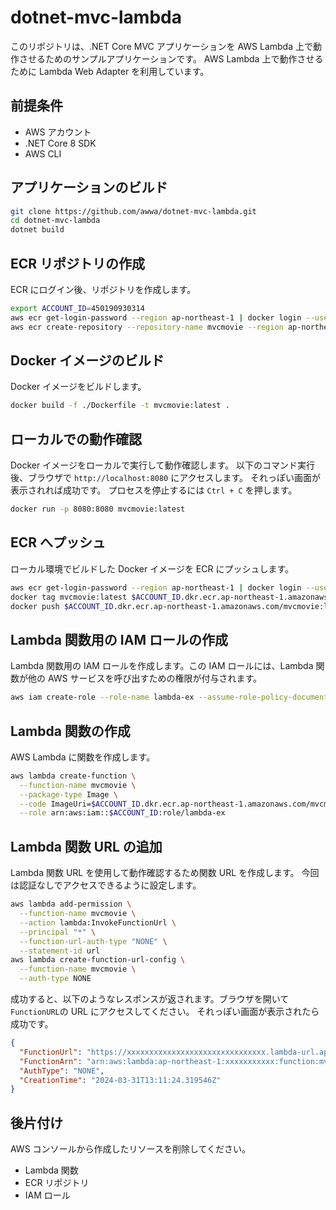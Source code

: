 # dotnet-mvc-lambda

このリポジトリは、.NET Core MVC アプリケーションを AWS Lambda 上で動作させるためのサンプルアプリケーションです。
AWS Lambda 上で動作させるために Lambda Web Adapter を利用しています。

## 前提条件

- AWS アカウント
- .NET Core 8 SDK
- AWS CLI

## アプリケーションのビルド

```bash
git clone https://github.com/awwa/dotnet-mvc-lambda.git
cd dotnet-mvc-lambda
dotnet build
```

## ECR リポジトリの作成

ECR にログイン後、リポジトリを作成します。

```bash
export ACCOUNT_ID=450190930314
aws ecr get-login-password --region ap-northeast-1 | docker login --username AWS --password-stdin $ACCOUNT_ID.dkr.ecr.ap-northeast-1.amazonaws.com
aws ecr create-repository --repository-name mvcmovie --region ap-northeast-1 --image-scanning-configuration scanOnPush=true
```

## Docker イメージのビルド

Docker イメージをビルドします。

```bash
docker build -f ./Dockerfile -t mvcmovie:latest .
```

## ローカルでの動作確認

Docker イメージをローカルで実行して動作確認します。
以下のコマンド実行後、ブラウザで `http://localhost:8080` にアクセスします。
それっぽい画面が表示されれば成功です。
プロセスを停止するには `Ctrl + C` を押します。

```bash
docker run -p 8080:8080 mvcmovie:latest
```

## ECR へプッシュ

ローカル環境でビルドした Docker イメージを ECR にプッシュします。

```bash
aws ecr get-login-password --region ap-northeast-1 | docker login --username AWS --password-stdin $ACCOUNT_ID.dkr.ecr.ap-northeast-1.amazonaws.com
docker tag mvcmovie:latest $ACCOUNT_ID.dkr.ecr.ap-northeast-1.amazonaws.com/mvcmovie:latest
docker push $ACCOUNT_ID.dkr.ecr.ap-northeast-1.amazonaws.com/mvcmovie:latest
```

## Lambda 関数用の IAM ロールの作成

Lambda 関数用の IAM ロールを作成します。この IAM ロールには、Lambda 関数が他の AWS サービスを呼び出すための権限が付与されます。

```bash
aws iam create-role --role-name lambda-ex --assume-role-policy-document '{"Version": "2012-10-17","Statement": [{ "Effect": "Allow", "Principal": {"Service": "lambda.amazonaws.com"}, "Action": "sts:AssumeRole"}]}'
```

## Lambda 関数の作成

AWS Lambda に関数を作成します。

```bash
aws lambda create-function \
  --function-name mvcmovie \
  --package-type Image \
  --code ImageUri=$ACCOUNT_ID.dkr.ecr.ap-northeast-1.amazonaws.com/mvcmovie:latest \
  --role arn:aws:iam::$ACCOUNT_ID:role/lambda-ex
```

## Lambda 関数 URL の追加

Lambda 関数 URL を使用して動作確認するため関数 URL を作成します。
今回は認証なしでアクセスできるように設定します。

```bash
aws lambda add-permission \
  --function-name mvcmovie \
  --action lambda:InvokeFunctionUrl \
  --principal "*" \
  --function-url-auth-type "NONE" \
  --statement-id url
aws lambda create-function-url-config \
  --function-name mvcmovie \
  --auth-type NONE
```

成功すると、以下のようなレスポンスが返されます。ブラウザを開いて`FunctionURL`の URL にアクセスしてください。
それっぽい画面が表示されたら成功です。

```json
{
  "FunctionUrl": "https://xxxxxxxxxxxxxxxxxxxxxxxxxxxxxxx.lambda-url.ap-northeast-1.on.aws/",
  "FunctionArn": "arn:aws:lambda:ap-northeast-1:xxxxxxxxxxx:function:mvcmovie",
  "AuthType": "NONE",
  "CreationTime": "2024-03-31T13:11:24.319546Z"
}
```

## 後片付け

AWS コンソールから作成したリソースを削除してください。

- Lambda 関数
- ECR リポジトリ
- IAM ロール
